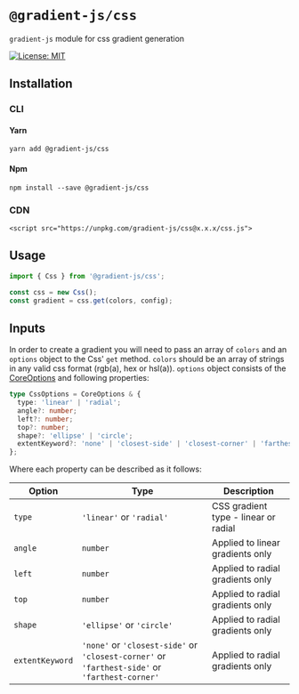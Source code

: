 # `@gradient-js/css`

`gradient-js` module for css gradient generation

[![License: MIT](https://img.shields.io/badge/License-MIT-yellow.svg)](https://opensource.org/licenses/MIT)

## Installation

### CLI

#### Yarn

```
yarn add @gradient-js/css
```

#### Npm

```
npm install --save @gradient-js/css
```

### CDN

```
<script src="https://unpkg.com/gradient-js/css@x.x.x/css.js">
```

## Usage

```javascript
import { Css } from '@gradient-js/css';

const css = new Css();
const gradient = css.get(colors, config);
```

## Inputs

In order to create a gradient you will need to pass an array of `colors` and an `options` object to the Css' `get` method. `colors` should be an array of strings in any valid css format (rgb(a), hex or hsl(a)). `options` object consists of the [CoreOptions](https://github.com/afternoon2/gradient-js/tree/dev/packages/core#inputs) and following properties:

```typescript
type CssOptions = CoreOptions & {
  type: 'linear' | 'radial';
  angle?: number;
  left?: number;
  top?: number;
  shape?: 'ellipse' | 'circle';
  extentKeyword?: 'none' | 'closest-side' | 'closest-corner' | 'farthest-side' | 'farthest-corner';
};
```

Where each property can be described as it follows:

| Option | Type | Description |
| - | - | - |
| `type` | `'linear'` or `'radial'` | CSS gradient type - linear or radial |
| `angle`| `number` | Applied to linear gradients only |
| `left` | `number` | Applied to radial gradients only |
| `top` | `number` | Applied to radial gradients only |
| `shape` | `'ellipse'` or `'circle'` | Applied to radial gradients only |
| `extentKeyword` | `'none'` or `'closest-side'` or `'closest-corner'` or `'farthest-side'` or `'farthest-corner'`| Applied to radial gradients only |